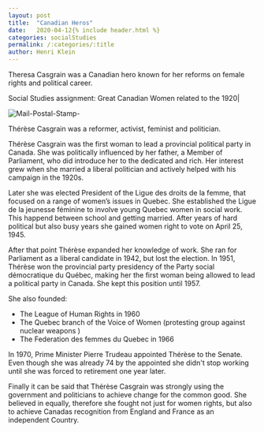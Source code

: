 ```yaml
---
layout: post
title:  "Canadian Heros"
date:   2020-04-12{% include header.html %}
categories: socialStudies
permalink: /:categories/:title
author: Henri Klein
---
```

Theresa Casgrain was a Canadian hero known for her reforms on female rights and political career.

Social Studies assignment: Great Canadian Women related to the 1920|

 ![Mail-Postal-Stamp-](https://tva1.sinaimg.cn/large/007S8ZIlgy1gdumyhudcvj30cj0gwdie.jpg)


 Thérèse Casgrain was a reformer, activist, feminist and politician.

 Thérèse Casgrain was the first woman to lead a provincial political party in Canada. She was politically influenced by her father, a Member of Parliament, who did introduce her to the dedicated and rich. Her interest grew when she married a liberal politician and actively helped with his campaign in the 1920s.

 Later she was elected President of the Ligue des droits de la femme, that focused on a range of women’s issues in Quebec. She established the Ligue de la jeunesse féminine to involve young Quebec women in social work. This happend between school and getting married. After years of hard political but also busy years she gained women right to vote on  April 25, 1945.

  After that point Thérèse expanded her knowledge of work. She ran for Parliament as a liberal candidate in 1942, but lost the election. In 1951, Thérèse won the provincial party presidency of the Party social démocratique du Québec, making her the first woman being allowed to lead a political party in Canada. She kept this position until 1957.

 She also founded:
 * The League of Human Rights in 1960
 * The Quebec branch of the Voice of Women (protesting group against nuclear weapons )
 * The Federation des femmes du Quebec in 1966

 In 1970, Prime Minister Pierre Trudeau appointed Thérèse to the Senate. Even though she was already 74 by the appointed she didn't stop working until she was forced to retirement one year later.

 Finally it can be said that Thérèse Casgrain was strongly using the government and politicians to achieve change for the common good. She believed in equally, therefore she fought not just for women rights, but also to achieve Canadas recognition from England and France as an independent Country.
